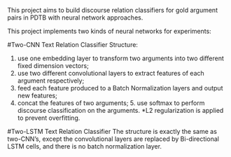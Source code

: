 This project aims to build discourse relation classifiers for gold argument pairs in PDTB with neural network approaches. 

This project implements two kinds of neural networks for experiments:

#Two-CNN Text Relation Classifier
Structure: 
1. use one embedding layer to transform two arguments into two different fixed dimension vectors; 
2. use two different convolutional layers to extract features of each argument respectively; 
3. feed each feature produced to a Batch Normalization layers and output new features; 
4. concat the features of two arguments; 5. use softmax to perform discourse classification on the arguments. 
*L2 regularization is applied to prevent overfitting. 

#Two-LSTM Text Relation Classifier
The structure is exactly the same as two-CNN’s, except the convolutional layers are replaced by Bi-directional LSTM cells, and there is no batch normalization layer.
